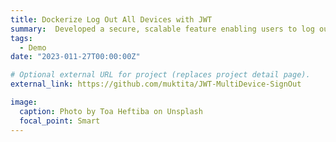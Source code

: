 ```yaml
---
title: Dockerize Log Out All Devices with JWT
summary:  Developed a secure, scalable feature enabling users to log out from all devices, enhancing user security and control.
tags:
  - Demo
date: "2023-011-27T00:00:00Z"

# Optional external URL for project (replaces project detail page).
external_link: https://github.com/muktita/JWT-MultiDevice-SignOut

image:
  caption: Photo by Toa Heftiba on Unsplash
  focal_point: Smart
---
```

